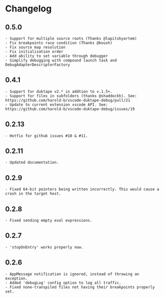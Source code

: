 # Changelog

## 0.5.0

    - Support for multiple source roots (Thanks @lapitskyartem)
    - Fix breakpoints race condition (Thanks @koush)
    - Fix source map resolution
    - Fix initialisation order
    - Add ability to set variable through debugger
    - Simplify debugging with compound launch task and DebugAdapterDescriptorFactory

## 0.4.1

    - Support for duktape v2.* in addtion to v.1.5+.
    - Support for files in subfolders (thanks @shaddockh). See: https://github.com/harold-b/vscode-duktape-debug/pull/21
    - Update to current extension vscode API. See: https://github.com/harold-b/vscode-duktape-debug/issues/19

## 0.2.13

    - Hotfix for github issues #10 & #11.

## 0.2.11

    - Updated documentation.

## 0.2.9

    - Fixed 64-bit pointers being written incorrectly. This would cause a crash in the target host.

## 0.2.8

    - Fixed sending empty eval expressions.

## 0.2.7

    - 'stopOnEntry' works properly now. 

## 0.2.6

    - AppMessage notification is ignored, instead of throwing an exception.
    - Added 'debugLog' config option to log all traffic.
    - Fixed none-transpiled files not having their breakpoints properly set.
